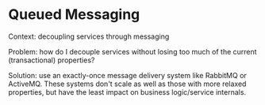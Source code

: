 Queued Messaging
===

Context: decoupling services through messaging

Problem: how do I decouple services without losing too much of the current (transactional) properties?

Solution: use an exactly-once message delivery system like RabbitMQ or ActiveMQ. These systems don't scale as well as those with more relaxed properties, but have the least impact on business logic/service internals.
